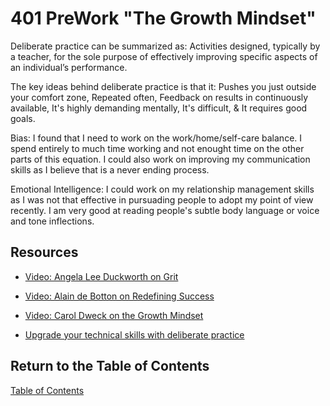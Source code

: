 # 401 PreWork "The Growth Mindset"

Deliberate practice can be summarized as: Activities designed, typically by a teacher, for the sole purpose of effectively improving specific aspects of an individual’s performance.

The key ideas behind deliberate practice is that it: Pushes you just outside your comfort zone, Repeated often, Feedback on results in continuously available, It's highly demanding mentally, It's difficult, & It requires good goals.

Bias: I found that I need to work on the work/home/self-care balance. I spend entirely to much time working and not enought time on the other parts of this equation. I could also work on improving my communication skills as I believe that is a never ending process.

Emotional Intelligence: I could work on my relationship management skills as I was not that effective in pursuading people to adopt my point of view recently. I am very good at reading people's subtle body language or voice and tone inflections.

## Resources

- [Video: Angela Lee Duckworth on Grit](https://www.ted.com/talks/angela_lee_duckworth_grit_the_power_of_passion_and_perseverance)

- [Video: Alain de Botton on Redefining Success](https://www.ted.com/talks/alain_de_botton_a_kinder_gentler_philosophy_of_success)

- [Video: Carol Dweck on the Growth Mindset](https://www.ted.com/talks/carol_dweck_the_power_of_believing_that_you_can_improve?language=en)

- [Upgrade your technical skills with deliberate practice](https://web.archive.org/web/20160616225417/http://www.happybearsoftware.com/upgrade-your-technical-skills-with-deliberate-practice)

## Return to the Table of Contents

[Table of Contents](https://todd75.github.io/reading-notes/)